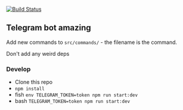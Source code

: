 [![Build Status](https://travis-ci.org/dumfan/telegram-pew-pew.svg?branch=master)](https://travis-ci.org/dumfan/telegram-pew-pew)

## Telegram bot amazing

Add new commands to `src/commands/` - the filename is the command.

Don't add any weird deps

### Develop

* Clone this repo
* `npm install`
* fish `env TELEGRAM_TOKEN=token npm run start:dev`
* bash `TELEGRAM_TOKEN=token npm run start:dev`
